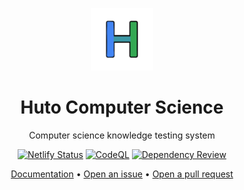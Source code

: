 <p align="center">
  <img src="assets/logo.png" alt="Logo" width="100" height="100">
  <h1 align="center">Huto Computer Science</h1>
  <p align="center">Computer science knowledge testing system</p>
  <p align="center">
    <a href="https://app.netlify.com/sites/huto-comsci-test/deploys"><img src="https://api.netlify.com/api/v1/badges/de7db082-8027-4023-a6f9-2f665b3d6b50/deploy-status" alt="Netlify Status"></a> 
    <a href="https://github.com/Hutoorg/comsci-test/actions/workflows/github-code-scanning/codeql"><img src="https://github.com/Hutoorg/comsci-test/actions/workflows/github-code-scanning/codeql/badge.svg" alt="CodeQL"></a> 
    <a href="https://github.com/Hutoorg/comsci-test/actions/workflows/dependency-review.yml"><img src="https://github.com/Hutoorg/comsci-test/actions/workflows/dependency-review.yml/badge.svg" alt="Dependency Review"></a>
  </p>
  <p align="center">
    <a href="https://linktodocumentation">Documentation</a> •
    <a href="https://github.com/Hutoorg/comsci-test/issues/new/choose">Open an issue</a> •
    <a href="https://github.com/Hutoorg/comsci-test/compare">Open a pull request</a>
  </p>
</p>

<!-- Add something more -->
